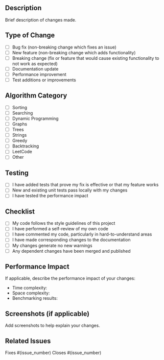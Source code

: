 ## Description
Brief description of changes made.

## Type of Change
- [ ] Bug fix (non-breaking change which fixes an issue)
- [ ] New feature (non-breaking change which adds functionality)
- [ ] Breaking change (fix or feature that would cause existing functionality to not work as expected)
- [ ] Documentation update
- [ ] Performance improvement
- [ ] Test additions or improvements

## Algorithm Category
- [ ] Sorting
- [ ] Searching  
- [ ] Dynamic Programming
- [ ] Graphs
- [ ] Trees
- [ ] Strings
- [ ] Greedy
- [ ] Backtracking
- [ ] LeetCode
- [ ] Other

## Testing
- [ ] I have added tests that prove my fix is effective or that my feature works
- [ ] New and existing unit tests pass locally with my changes
- [ ] I have tested the performance impact

## Checklist
- [ ] My code follows the style guidelines of this project
- [ ] I have performed a self-review of my own code
- [ ] I have commented my code, particularly in hard-to-understand areas
- [ ] I have made corresponding changes to the documentation
- [ ] My changes generate no new warnings
- [ ] Any dependent changes have been merged and published

## Performance Impact
If applicable, describe the performance impact of your changes:
- Time complexity: 
- Space complexity:
- Benchmarking results:

## Screenshots (if applicable)
Add screenshots to help explain your changes.

## Related Issues
Fixes #(issue_number)
Closes #(issue_number)
